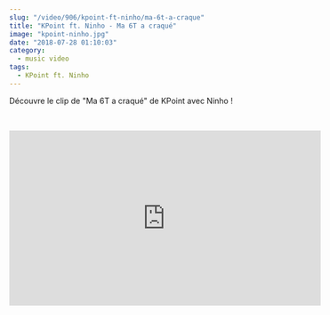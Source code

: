 ```yaml
--- 
slug: "/video/906/kpoint-ft-ninho/ma-6t-a-craque"
title: "KPoint ft. Ninho - Ma 6T a craqué"
image: "kpoint-ninho.jpg"
date: "2018-07-28 01:10:03"
category:
  - music video
tags:
  - KPoint ft. Ninho
---
```

<p>Découvre le clip de "Ma 6T a craqué" de KPoint avec Ninho !</p><br/><p><iframe width="560" height="315" src="https://www.youtube.com/embed/qrwG3yynNss" frameborder="0" allow="autoplay; encrypted-media" allowfullscreen></iframe></p>